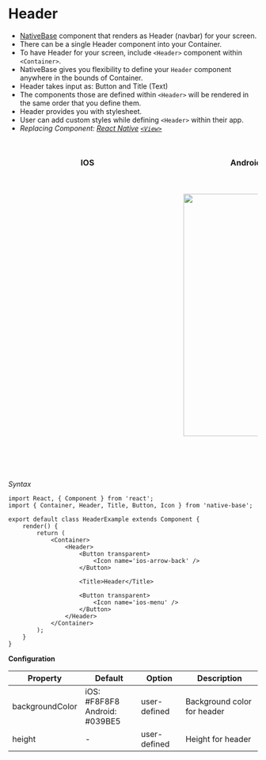 # Header
* [NativeBase](http://nativebase.io/) component that renders as Header (navbar) for your screen.
* There can be a single Header component into your Container.
* To have Header for your screen, include <code>&lt;Header></code> component within <code>&lt;Container></code>.
* NativeBase gives you flexibility to define your <code>Header</code> component anywhere in the bounds of Container.
* Header takes input as: Button and Title (Text)
* The components those are defined within <code>&lt;Header></code> will be rendered in the same order that you define them.
* Header provides you with stylesheet.
* User can add custom styles while defining <code>&lt;Header></code> within their app.
* *Replacing Component:
  [React Native](https://facebook.github.io/react-native/)
  [<code>&lt;View></code>](https://facebook.github.io/react-native/docs/view.html)*

<br />
  <table>
    <thead>
      <tr style="border-style: hidden">
        <th style="border-style: hidden; padding-right: 34px;">IOS</th>
        <th style="padding-right: 140px;">Android</th>
      </tr>
    </thead>
    <thead>
      <tr style="border-style: hidden">
        <th style="border-style: hidden;">
          <div style="background: url(../assets/iphone.png) no-repeat; padding: 63px 20px 100px 18px; width: 292px"><img src="{{('../assets/ios/components/header.png')}}" alt="" /></div></th>
        <th>
          <div style="background: url(../assets/android.png) no-repeat; padding: 45px 118px 68px 0px; background-size: 292px 576px;"><img src="{{('../assets/android/components/header.png')}}" alt="" width="266px" height="490px" /></div></th>
      </tr>
    </thead>
  </table>

*Syntax*

<pre><code class="language-jsx">import React, { Component } from 'react';
import { Container, Header, Title, Button, Icon } from 'native-base';
​
export default class HeaderExample extends Component {
    render() {
        return (
            &lt;Container>
                &lt;Header>
                    &lt;Button transparent>
                        &lt;Icon name='ios-arrow-back' />
                    &lt;/Button>

                    &lt;Title>Header&lt;/Title>

                    &lt;Button transparent>
                        &lt;Icon name='ios-menu' />
                    &lt;/Button>
                &lt;/Header>
            &lt;/Container>
        );
    }
}</code></pre>


**Configuration**<br />
    <table class = "table table-bordered">
        <thead>
            <tr>
                <th>Property</th>
                <th>Default</th>
                <th>Option</th>
                <th>Description</th>
            </tr>
        </thead>
        <tbody>
            <tr>
                <td>backgroundColor</td>
                <td>
                    iOS: #F8F8F8<br />
                    Android: #039BE5
                </td>
                <td>user-defined</td>
                <td>Background color for header</td>
            </tr>
            <tr>
                <td>height</td>
                <td> - </td>
                <td>user-defined</td>
                <td>Height for header</td>
            </tr>
        </tbody>
    </table><br />
